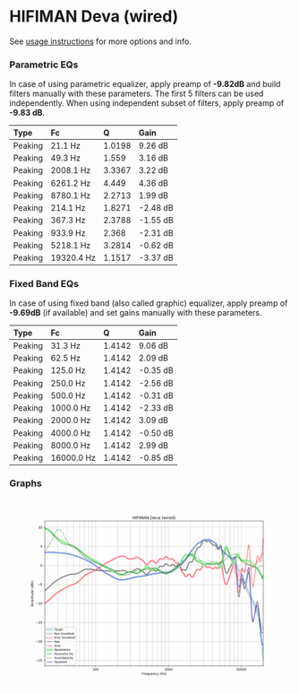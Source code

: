 # HIFIMAN Deva (wired)
See [usage instructions](https://github.com/jaakkopasanen/AutoEq#usage) for more options and info.

### Parametric EQs
In case of using parametric equalizer, apply preamp of **-9.82dB** and build filters manually
with these parameters. The first 5 filters can be used independently.
When using independent subset of filters, apply preamp of **-9.83 dB**.

| Type    | Fc         |      Q | Gain     |
|:--------|:-----------|:-------|:---------|
| Peaking | 21.1 Hz    | 1.0198 | 9.26 dB  |
| Peaking | 49.3 Hz    | 1.559  | 3.16 dB  |
| Peaking | 2008.1 Hz  | 3.3367 | 3.22 dB  |
| Peaking | 6261.2 Hz  | 4.449  | 4.36 dB  |
| Peaking | 8780.1 Hz  | 2.2713 | 1.99 dB  |
| Peaking | 214.1 Hz   | 1.8271 | -2.48 dB |
| Peaking | 367.3 Hz   | 2.3788 | -1.55 dB |
| Peaking | 933.9 Hz   | 2.368  | -2.31 dB |
| Peaking | 5218.1 Hz  | 3.2814 | -0.62 dB |
| Peaking | 19320.4 Hz | 1.1517 | -3.37 dB |

### Fixed Band EQs
In case of using fixed band (also called graphic) equalizer, apply preamp of **-9.69dB**
(if available) and set gains manually with these parameters.

| Type    | Fc         |      Q | Gain     |
|:--------|:-----------|:-------|:---------|
| Peaking | 31.3 Hz    | 1.4142 | 9.06 dB  |
| Peaking | 62.5 Hz    | 1.4142 | 2.09 dB  |
| Peaking | 125.0 Hz   | 1.4142 | -0.35 dB |
| Peaking | 250.0 Hz   | 1.4142 | -2.56 dB |
| Peaking | 500.0 Hz   | 1.4142 | -0.31 dB |
| Peaking | 1000.0 Hz  | 1.4142 | -2.33 dB |
| Peaking | 2000.0 Hz  | 1.4142 | 3.09 dB  |
| Peaking | 4000.0 Hz  | 1.4142 | -0.50 dB |
| Peaking | 8000.0 Hz  | 1.4142 | 2.99 dB  |
| Peaking | 16000.0 Hz | 1.4142 | -0.85 dB |

### Graphs
![](./HIFIMAN%20Deva%20(wired).png)